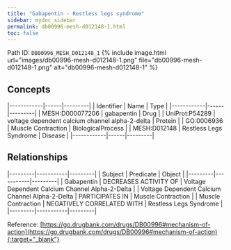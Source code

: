 ```yaml
---
title: "Gabapentin - Restless legs syndrome"
sidebar: mydoc_sidebar
permalink: db00996-mesh-d012148-1.html
toc: false 
---
```



Path ID: `DB00996_MESH_D012148_1`
{% include image.html url="images/db00996-mesh-d012148-1.png" file="db00996-mesh-d012148-1.png" alt="db00996-mesh-d012148-1" %}

## Concepts

|------------|------|---------|
| Identifier | Name | Type    |
|------------|------|---------|
| MESH:D000077206 | gabapentin | Drug |
| UniProt:P54289 | voltage dependent calcium channel alpha-2-delta | Protein |
| GO:0006936 | Muscle Contraction | BiologicalProcess |
| MESH:D012148 | Restless Legs Syndrome | Disease |
|------------|------|---------|

## Relationships

|---------|-----------|---------|
| Subject | Predicate | Object  |
|---------|-----------|---------|
| Gabapentin | DECREASES ACTIVITY OF | Voltage Dependent Calcium Channel Alpha-2-Delta |
| Voltage Dependent Calcium Channel Alpha-2-Delta | PARTICIPATES IN | Muscle Contraction |
| Muscle Contraction | NEGATIVELY CORRELATED WITH | Restless Legs Syndrome |
|---------|-----------|---------|

Reference: [https://go.drugbank.com/drugs/DB00996#mechanism-of-action](https://go.drugbank.com/drugs/DB00996#mechanism-of-action){:target="_blank"}